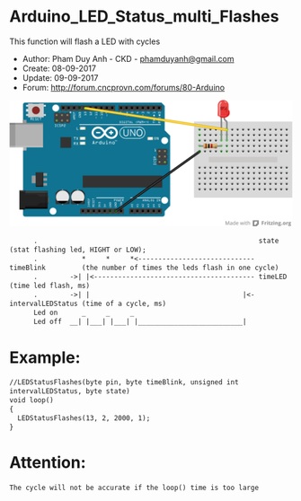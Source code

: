 # Arduino_LED_Status_multi_Flashes
This function will flash a LED with cycles

 * Author: Pham Duy Anh - CKD - phamduyanh@gmail.com
 * Create: 08-09-2017
 * Update: 09-09-2017
 * Forum:  http://forum.cncprovn.com/forums/80-Arduino
 
 
 ![Arduino LED Status milti Flashes](https://github.com/PhamDuyAnh/Arduino_LED_Status_multi_Flashes/blob/master/ArduinoLEDFlashes.png)
 
 
          .                                                       state             (stat flashing led, HIGHT or LOW);
          .           *     *     *<----------------------------- timeBlink         (the number of times the leds flash in one cycle)
          .        ->| |<---------------------------------------- timeLED           (time led flash, ms)
          .        ->| |                                      |<- intervalLEDStatus (time of a cycle, ms)
          Led on      _     _     _
          Led off  __| |___| |___| |__________________________|
 
 # Example:
    //LEDStatusFlashes(byte pin, byte timeBlink, unsigned int intervalLEDStatus, byte state)
    void loop()
    {
      LEDStatusFlashes(13, 2, 2000, 1);
    }
  
 # Attention:
    The cycle will not be accurate if the loop() time is too large
